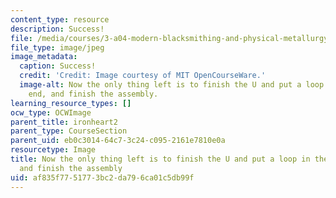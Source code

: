 ```yaml
---
content_type: resource
description: Success!
file: /media/courses/3-a04-modern-blacksmithing-and-physical-metallurgy-fall-2008/af835f7751773bc2da796ca01c5db99f_133.jpg
file_type: image/jpeg
image_metadata:
  caption: Success!
  credit: 'Credit: Image courtesy of MIT OpenCourseWare.'
  image-alt: Now the only thing left is to finish the U and put a loop in the other
    end, and finish the assembly.
learning_resource_types: []
ocw_type: OCWImage
parent_title: ironheart2
parent_type: CourseSection
parent_uid: eb0c3014-64c7-3c24-c095-2161e7810e0a
resourcetype: Image
title: Now the only thing left is to finish the U and put a loop in the other end,
  and finish the assembly
uid: af835f77-5177-3bc2-da79-6ca01c5db99f
---
```

